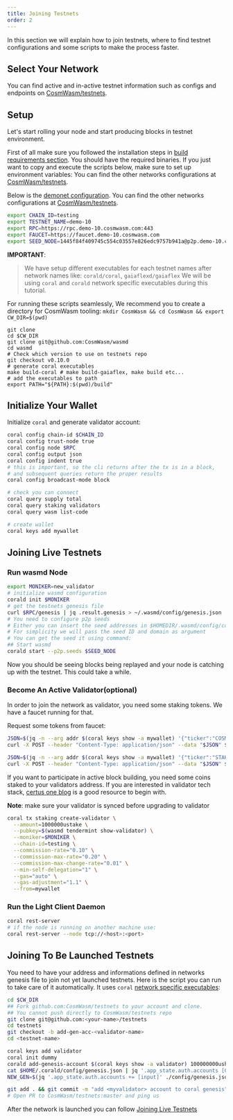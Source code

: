 ```yaml
---
title: Joining Testnets
order: 2
---
```


In this section we will explain how to join testnets, where to find testnet configurations and some scripts to make the process faster.

## Select Your Network

You can find active and in-active testnet information such as configs and endpoints on [CosmWasm/testnets](https://github.com/CosmWasm/testnets).

## Setup

Let's start rolling your node and start producing blocks in testnet environment.

First of all make sure you followed the installation steps in [build requirements section](./build-requirements.md). You should have the required binaries. If you just want to copy and execute the scripts below, make sure to set up environment variables:
You can find the other networks configurations at [CosmWasm/testnets](https://github.com/CosmWasm/testnets).

Below is the [demonet configuration](https://github.com/CosmWasm/testnets/blob/master/demo-10/config).
You can find the other networks configurations at [CosmWasm/testnets](https://github.com/CosmWasm/testnets).

```sh
export CHAIN_ID=testing
export TESTNET_NAME=demo-10
export RPC=https://rpc.demo-10.cosmwasm.com:443
export FAUCET=https://faucet.demo-10.cosmwasm.com
export SEED_NODE=1445f84f409745c554c03557e826edc9757b941a@p2p.demo-10.cosmwasm.com:26656
```

**IMPORTANT**:
>We have setup different executables for each testnet names after network names like: `corald/coral`, `gaiaflexd/gaiaflex`
We will be using `coral` and `corald` network specific executables during this tutorial.

For running these scripts seamlessly, We recommend you to create a directory for CosmWasm tooling:
`mkdir CosmWasm && cd CosmWasm && export CW_DIR=$(pwd)`

```shell script
git clone
cd $CW_DIR
git clone git@github.com:CosmWasm/wasmd
cd wasmd
# Check which version to use on testnets repo
git checkout v0.10.0
# generate coral executables
make build-coral # make build-gaiaflex, make build etc...
# add the executables to path
export PATH="${PATH}:$(pwd)/build"
```

## Initialize Your Wallet

Initialize `coral` and generate validator account:

```sh
coral config chain-id $CHAIN_ID
coral config trust-node true
coral config node $RPC
coral config output json
coral config indent true
# this is important, so the cli returns after the tx is in a block,
# and subsequent queries return the proper results
coral config broadcast-mode block

# check you can connect
coral query supply total
coral query staking validators
coral query wasm list-code

# create wallet
coral keys add mywallet
```

## Joining Live Testnets

### Run wasmd Node

```sh
export MONIKER=new_validator
# initialize wasmd configuration
corald init $MONIKER
# get the testnets genesis file
curl $RPC/genesis | jq .result.genesis > ~/.wasmd/config/genesis.json
# You need to configure p2p seeds
# Either you can insert the seed addresses in $HOMEDIR/.wasmd/config/config.toml to "seeds"
# For simplicity we will pass the seed ID and domain as argument
# You can get the seed it using command:
## Start wasmd
corald start --p2p.seeds $SEED_NODE
```

Now you should be seeing blocks being replayed and your node is catching up with the testnet. This could take a while.

### Become An Active Validator(optional)

In order to join the network as validator, you need some staking tokens. We have a faucet running for that.

Request some tokens from faucet:

```sh
JSON=$(jq -n --arg addr $(coral keys show -a mywallet) '{"ticker":"COSM","address":$addr}')
curl -X POST --header "Content-Type: application/json" --data "$JSON" $FAUCET/credit

JSON=$(jq -n --arg addr $(coral keys show -a mywallet) '{"ticker":"STAKE","address":$addr}')
curl -X POST --header "Content-Type: application/json" --data "$JSON" $FAUCET/credit
```

If you want to participate in active block building, you need some coins staked to your validators address. If you are interested in validator tech stack, [certus one blog](https://kb.certus.one/) is a good resource to begin with.

**Note**: make sure your validator is synced before upgrading to validator

```sh
coral tx staking create-validator \
  --amount=1000000ustake \
  --pubkey=$(wasmd tendermint show-validator) \
  --moniker=$MONIKER \
  --chain-id=testing \
  --commission-rate="0.10" \
  --commission-max-rate="0.20" \
  --commission-max-change-rate="0.01" \
  --min-self-delegation="1" \
  --gas="auto" \
  --gas-adjustment="1.1" \
  --from=mywallet
```

### Run the Light Client Daemon

```sh
coral rest-server
# if the node is running on another machine use:
coral rest-server --node tcp://<host>:<port>
```

## Joining To Be Launched Testnets

You need to have your address and informations defined in networks genesis file to join not yet launched testnets.
Here is the script you can run to take care of it automatically. It uses `coral` [network specific executables](https://github.com/CosmWasm/testnets/tree/master/coral#coral-wip):

```sh
cd $CW_DIR
## Fork github.com:CosmWasm/testnets to your account and clone.
## You cannot push directly to CosmWasm/testnets repo
git clone git@github.com:<your-name>/testnets
cd testnets
git checkout -b add-gen-acc-<validator-name>
cd <testnet-name>

coral keys add validator
coral init dummy
corald add-genesis-account $(coral keys show -a validator) 100000000ushell,100000000ureef
cat $HOME/.corald/config/genesis.json | jq '.app_state.auth.accounts [0]' > /tmp/new_acc.json
NEW_GEN=$(jq '.app_state.auth.accounts += [input]' ./config/genesis.json /tmp/new_acc.json) && echo "$NEW_GEN" > ./config/genesis.json

git add . && git commit -m "add <myvalidator> account to coral genesis" && git push
# Open PR to CosmWasm/testnets:master and ping us
```

After the network is launched you can follow [Joining Live Testnets](#joining-live-testnets)
